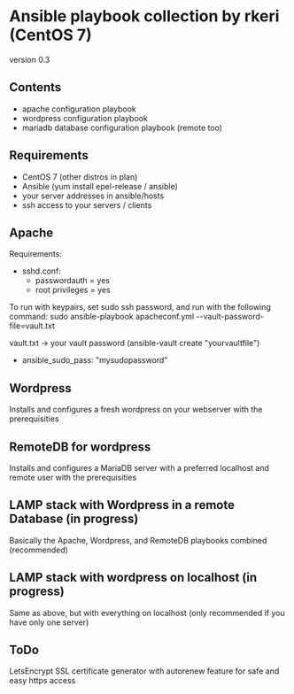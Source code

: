 # Ansible playbook collection by rkeri (CentOS 7)
version 0.3

## Contents
 - apache configuration playbook
 - wordpress configuration playbook
 - mariadb database configuration playbook (remote too)

## Requirements
 - CentOS 7 (other distros in plan)
 - Ansible (yum install epel-release / ansible)
 - your server addresses in ansible/hosts
 - ssh access to your servers / clients

## Apache
Requirements:
- sshd.conf:
  - passwordauth = yes
  - root privileges = yes

To run with keypairs, set sudo ssh password, and run with the following command: sudo ansible-playbook apacheconf.yml --vault-password-file=vault.txt

vault.txt -> your vault password (ansible-vault create "yourvaultfile")
 - ansible_sudo_pass: "mysudopassword"

## Wordpress
Installs and configures a fresh wordpress on your webserver with the prerequisities

## RemoteDB for wordpress
Installs and configures a MariaDB server with a preferred localhost and remote user with the prerequisities

## LAMP stack with Wordpress in a remote Database (in progress)
Basically the Apache, Wordpress, and RemoteDB playbooks combined (recommended)

## LAMP stack with wordpress on localhost (in progress)
Same as above, but with everything on localhost (only recommended if you have only one server)

## ToDo
LetsEncrypt SSL certificate generator with autorenew feature for safe and easy https access
